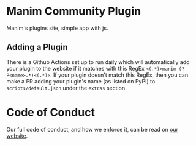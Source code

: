 # Manim Community Plugin

Manim's plugins site, simple app with js.

## Adding a Plugin

There is a Github Actions set up to run daily which will automatically add your plugin to the website if it matches with this RegEx `<(.*)>manim-(?P<name>.*)<(.*)>`. If your plugin doesn't match this RegEx, then you can make a PR adding your plugin's name (as listed on PyPI) to `scripts/default.json` under the `extras` section.

# Code of Conduct

Our full code of conduct, and how we enforce it, can be read on [our website](https://docs.manim.community/en/latest/conduct.html).
